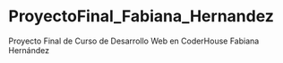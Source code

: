 # ProyectoFinal_Fabiana_Hernandez
Proyecto Final de Curso de Desarrollo Web en CoderHouse Fabiana Hernández
